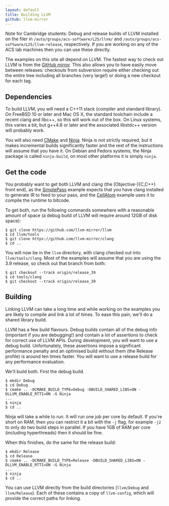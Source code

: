 ```yaml
---
layout: default
title: Building LLVM
github: llvm-mirror
---
```


Note for Cambridge students: Debug and release builds of LLVM installed on the filer in `/auto/groups/acs-software/L25/llvm/` and `/auto/groups/acs-software/L25/llvm-release`, respectively.
If you are working on any of the ACS lab machines then you can use these directly.

The examples on this site all depend on LLVM.
The fastest way to check out LLVM is from the [GitHub mirror](https://github.com/llvm-mirror/llvm).
This also allows you to have easily move between releases: checkouts from subversion require either checking out the entire tree including all branches (very large!) or doing a new checkout for each tag.

Dependencies
------------

To build LLVM, you will need a C++11 stack (compiler and standard library).
On FreeBSD 10 or later and Mac OS X, the standard toolchain include a recent clang and libc++, so this will work out of the box.
On Linux systems, this varies a bit, but g++4.8 or later and the associated libstdc++ version will probably work.

You will also need [CMake](http://www.cmake.org) and [Ninja](https://martine.github.io/ninja/).
Ninja is not strictly required, but it makes incremental builds significantly faster and the rest of the instructions will assume that you have it.
On Debian and Fedora systems, the Ninja package is called `ninja-build`, on most other platforms it is simply `ninja`.

Get the code
------------

You probably want to get both LLVM and clang (the [Objective-]{C,C++} front end), as the [SimplePass](SimplePass) example expects that you have clang installed to generate IR to feed to your pass, and the [CellAtom](cellatom) example uses it to compile the runtime to bitcode.

To get both, run the following commands somewhere with a reasonable amount of space (a debug build of LLVM will require around 12GB of disk space):

	$ git clone https://github.com/llvm-mirror/llvm
	$ cd llvm/tools
	$ git clone https://github.com/llvm-mirror/clang
	$ cd ..

You will now be in the `llvm` directory, with clang checked out into `llvm/tools/clang`.
Most of the examples will assume that you are using the 3.9 release, so check out that branch from both:

	$ git checkout --track origin/release_39
	$ cd tools/clang
	$ git checkout --track origin/release_39

Building
--------

Linking LLVM can take a long time and while working on the examples you are likely to compile and link a lot of times.
To ease this pain, we'll do a shared library build.

LLVM has a few build flavours.
Debug builds contain all of the debug info (important if you are debugging!) and contain a lot of assertions to check for correct use of LLVM APIs.
During development, you will want to use a debug build.
Unfortunately, these assertions impose a significant performance penalty and an optimised build without them (the Release profile) is around ten times faster.
You will want to use a release build for any performance evaluation.

We'll build both.
First the debug build.

	$ mkdir Debug
	$ cd Debug
	$ cmake .. -DCMAKE_BUILD_TYPE=Debug -DBUILD_SHARED_LIBS=ON -DLLVM_ENABLE_RTTI=ON -G Ninja
	...
	$ ninja
	$ cd ..

Ninja will take a while to run.
It will run one job per core by default.
If you're short on RAM, then you can restrict it a bit with the `-j` flag, for example `-j2` to only do two build steps in parallel.
If you have 1GB of RAM per core (including hyperthreads) then it should be fine.

When this finishes, do the same for the release build:

	$ mkdir Release
	$ cd Release
	$ cmake .. -DCMAKE_BUILD_TYPE=Release -DBUILD_SHARED_LIBS=ON -DLLVM_ENABLE_RTTI=ON -G Ninja
	...
	$ ninja
	$ cd ..

You can use LLVM directly from the build directories (`llvm/Debug` and `llvm/Release`).  Each of these contains a copy of `llvm-config`, which will provide the correct paths for linking.
